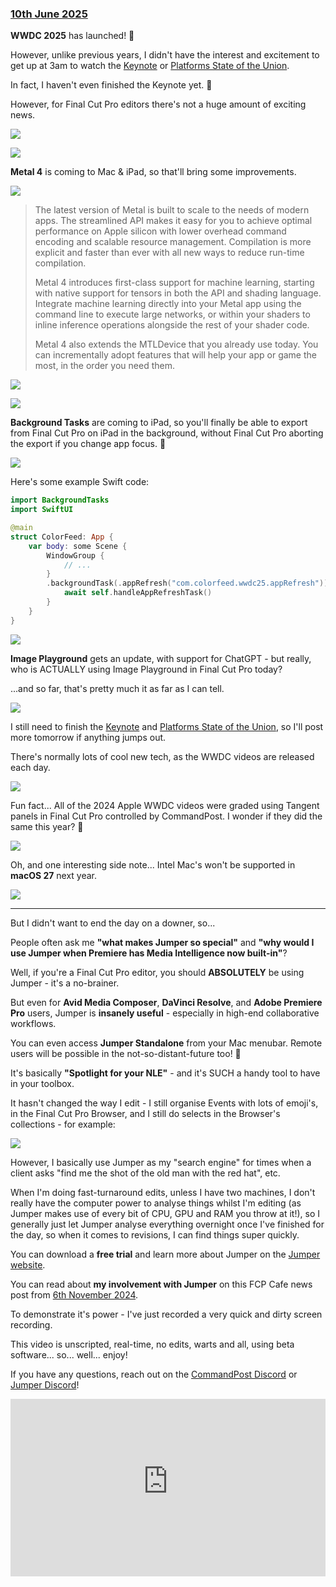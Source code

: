 ### [10th June 2025](/news/20250610)

**WWDC 2025** has launched! 🥳

However, unlike previous years, I didn't have the interest and excitement to get up at 3am to watch the [Keynote](https://www.youtube.com/watch?v=0_DjDdfqtUE) or [Platforms State of the Union](https://www.youtube.com/watch?v=51iONeETSng).

In fact, I haven't even finished the Keynote yet. 😬

However, for Final Cut Pro editors there's not a huge amount of exciting news.

![](/static/wwdc25-01.jpg)

![](/static/wwdc25-02.jpg)

**Metal 4** is coming to Mac & iPad, so that'll bring some improvements.

![](/static/wwdc25-03.jpg)

> The latest version of Metal is built to scale to the needs of modern apps. The streamlined API makes it easy for you to achieve optimal performance on Apple silicon with lower overhead command encoding and scalable resource management. Compilation is more explicit and faster than ever with all new ways to reduce run-time compilation.
>
> Metal 4 introduces first-class support for machine learning, starting with native support for tensors in both the API and shading language. Integrate machine learning directly into your Metal app using the command line to execute large networks, or within your shaders to inline inference operations alongside the rest of your shader code.
>
> Metal 4 also extends the MTLDevice that you already use today. You can incrementally adopt features that will help your app or game the most, in the order you need them.

![](/static/wwdc25-08.jpg)

![](/static/wwdc25-09.jpg)

**Background Tasks** are coming to iPad, so you'll finally be able to export from Final Cut Pro on iPad in the background, without Final Cut Pro aborting the export if you change app focus. 🥳

![](/static/wwdc25-06.jpg)

Here's some example Swift code:

```swift
import BackgroundTasks
import SwiftUI

@main
struct ColorFeed: App {
    var body: some Scene {
        WindowGroup {
            // ...
        }
        .backgroundTask(.appRefresh("com.colorfeed.wwdc25.appRefresh")) {
            await self.handleAppRefreshTask()
        }
    }
}
```

![](/static/wwdc25-07.jpg)

**Image Playground** gets an update, with support for ChatGPT - but really, who is ACTUALLY using Image Playground in Final Cut Pro today?

...and so far, that's pretty much it as far as I can tell.

![](/static/wwdc25-04.jpg)

I still need to finish the [Keynote](https://www.youtube.com/watch?v=0_DjDdfqtUE) and [Platforms State of the Union](https://www.youtube.com/watch?v=51iONeETSng), so I'll post more tomorrow if anything jumps out.

There's normally lots of cool new tech, as the WWDC videos are released each day.

![](/static/wwdc25-11.jpg)

Fun fact... All of the 2024 Apple WWDC videos were graded using Tangent panels in Final Cut Pro controlled by CommandPost. I wonder if they did the same this year? 🤔

![](/static/wwdc25-05.jpg)

Oh, and one interesting side note... Intel Mac's won't be supported in **macOS 27** next year.

![](/static/wwdc25-10.jpg)

---

But I didn't want to end the day on a downer, so...

People often ask me **"what makes Jumper so special"** and **"why would I use Jumper when Premiere has Media Intelligence now built-in"**?

Well, if you're a Final Cut Pro editor, you should **ABSOLUTELY** be using Jumper - it's a no-brainer.

But even for **Avid Media Composer**, **DaVinci Resolve**, and **Adobe Premiere Pro** users, Jumper is **insanely useful** - especially in high-end collaborative workflows.

You can even access **Jumper Standalone** from your Mac menubar. Remote users will be possible in the not-so-distant-future too! 🤯

It's basically **"Spotlight for your NLE"** - and it's SUCH a handy tool to have in your toolbox.

It hasn't changed the way I edit - I still organise Events with lots of emoji's, in the Final Cut Pro Browser, and I still do selects in the Browser's collections - for example:

![](/static/tiktok-awards-2024.png)

However, I basically use Jumper as my "search engine" for times when a client asks "find me the shot of the old man with the red hat", etc.

When I'm doing fast-turnaround edits, unless I have two machines, I don't really have the computer power to analyse things whilst I'm editing (as Jumper makes use of every bit of CPU, GPU and RAM you throw at it!), so I generally just let Jumper analyse everything overnight once I've finished for the day, so when it comes to revisions, I can find things super quickly.

You can download a **free trial** and learn more about Jumper on the [Jumper website](https://getjumper.io/?ref=fcpcafe).

You can read about **my involvement with Jumper** on this FCP Cafe news post from [6th November 2024](https://fcp.cafe/news/20241106/).

To demonstrate it's power - I've just recorded a very quick and dirty screen recording.

This video is unscripted, real-time, no edits, warts and all, using beta software... so... well... enjoy!

If you have any questions, reach out on the [CommandPost Discord](https://ltnt.tv/discord) or [Jumper Discord](https://discord.gg/3JFNYAfwSb)!

<div style="position: relative; padding-top: 56.25%;">
  <iframe
    src="https://customer-2n8dqn7i3032pr6x.cloudflarestream.com/be0f5f8782420aee87930d94f643d472/iframe?preload=true&poster=https%3A%2F%2Fcustomer-2n8dqn7i3032pr6x.cloudflarestream.com%2Fbe0f5f8782420aee87930d94f643d472%2Fthumbnails%2Fthumbnail.jpg%3Ftime%3D2s%26height%3D600"
    loading="lazy"
    style="border: none; position: absolute; top: 0; left: 0; height: 100%; width: 100%;"
    allow="accelerometer; gyroscope; autoplay; encrypted-media; picture-in-picture;"
    allowfullscreen="true"
  ></iframe>
</div>